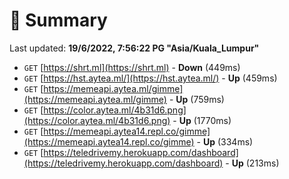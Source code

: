# 📖 Summary
Last updated: **19/6/2022, 7:56:22 PG "Asia/Kuala_Lumpur"**

- `GET` [https://shrt.ml](https://shrt.ml) - **Down** (449ms)
- `GET` [https://hst.aytea.ml/](https://hst.aytea.ml/) - **Up** (459ms)
- `GET` [https://memeapi.aytea.ml/gimme](https://memeapi.aytea.ml/gimme) - **Up** (759ms)
- `GET` [https://color.aytea.ml/4b31d6.png](https://color.aytea.ml/4b31d6.png) - **Up** (1770ms)
- `GET` [https://memeapi.aytea14.repl.co/gimme](https://memeapi.aytea14.repl.co/gimme) - **Up** (334ms)
- `GET` [https://teledrivemy.herokuapp.com/dashboard](https://teledrivemy.herokuapp.com/dashboard) - **Up** (213ms)
